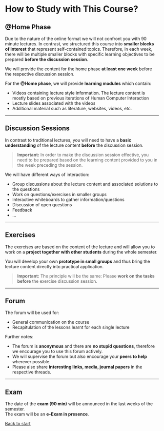 # How to Study with This Course?

## @Home Phase

Due to the nature of the online format we will not confront you with 90 minute lectures. In contrast, we structured this course into **smaller blocks of interest** that represent self-contained topics. Therefore, in each week, there will be multiple smaller blocks with specific learning objectives to be prepared **before the discussion session**.

We will provide the content for the home phase **at least one week** before the respective discussion session.

For the **@Home phase**, we will provide **learning modules** which contain:

- Videos containing lecture style information. The lecture content is mostly based on previous iterations of Human Computer Interaction  
- Lecture slides associated with the videos  
- Additional material such as literature, websites, videos, etc.

---

## Discussion Sessions

In contrast to traditional lectures, you will need to have a **basic understanding** of the lecture content **before** the discussion session.

> **Important:** In order to make the discussion session effective, you need to be prepared based on the learning content provided to you in the week preceding the session.

We will have different ways of interaction:

- Group discussions about the lecture content and associated solutions to the questions  
- Work on questions/exercises in smaller groups  
- Interactive whiteboards to gather information/questions  
- Discussion of open questions  
- Feedback  
- ...

---

## Exercises

The exercises are based on the content of the lecture and will allow you to work on a **project together with other students** during the whole semester.

You will develop your own **prototype in small groups** and thus bring the lecture content directly into practical application.

> **Important:** The principle will be the same: Please **work on the tasks before** the exercise discussion session.

---

## Forum

The forum will be used for:

- General communication on the course  
- Recapitulation of the lessons learnt for each single lecture  

Further notes:

- The forum is **anonymous** and there are **no stupid questions**, therefore we encourage you to use this forum actively.  
- We will supervise the forum but also encourage your **peers to help** wherever possible.  
- Please also share **interesting links, media, journal papers** in the respective threads.

---

## Exam

The date of the **exam (90 min)** will be announced in the last weeks of the semester.  
The exam will be an **e-Exam in presence**.

[Back to start](/README.md)